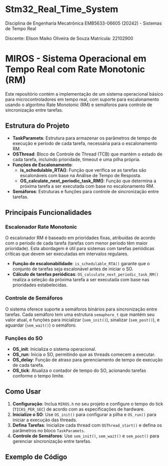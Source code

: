 # Stm32_Real_Time_System
Disciplina de Engenharia Mecatrônica
    EMB5633-06605 (20242) - Sistemas de Tempo Real

Discente: Elison Maiko Oliveira de Souza
Matrícula: 22102900

# MIROS - Sistema Operacional em Tempo Real com Rate Monotonic (RM)

Este repositório contém a implementação de um sistema operacional básico para microcontroladores em tempo real, com suporte para escalonamento usando o algoritmo Rate Monotonic (RM) e semáforos para controle de sincronização entre tarefas.

## Estrutura do Projeto

- **TaskParamets**: Estrutura para armazenar os parâmetros de tempo de execução e período de cada tarefa, necessária para o escalonamento RM.
- **OSThread**: Bloco de Controle de Thread (TCB) que mantém o estado de cada tarefa, incluindo prioridade, timeout e uma pilha própria.
- **Funções de Escalonamento**:
  - **is_schedulable_RTA()**: Função que verifica se as tarefas são escalonáveis com base na Análise de Tempo de Resposta.
  - **OS_calculate_next_periodic_task_RM()**: Função que determina a próxima tarefa a ser executada com base no escalonamento RM.
- **Semáforos**: Estruturas e funções para controle de sincronização entre tarefas.

## Principais Funcionalidades

### Escalonador Rate Monotonic

O escalonador RM é baseado em prioridades fixas, atribuídas de acordo com o período de cada tarefa (tarefas com menor período têm maior prioridade). Esta abordagem é útil para sistemas com tarefas periódicas críticas que devem ser executadas em intervalos regulares.

- **Função de escalonabilidade**: `is_schedulable_RTA()` garante que o conjunto de tarefas seja escalonável antes de iniciar o SO.
- **Cálculo de tarefas periódicas**: `OS_calculate_next_periodic_task_RM()` realiza a seleção da próxima tarefa a ser executada com base nas prioridades estabelecidas.

### Controle de Semáforos
O sistema oferece suporte a semáforos binários para sincronização entre tarefas. Cada semáforo tem uma estrutura `semaphore_t` que mantém seu valor atual, e funções para inicializar (`sem_init()`), sinalizar (`sem_post()`), e aguardar (`sem_wait()`) o semáforo.

### Funções do SO

- **OS_init**: Inicializa o sistema operacional.
- **OS_run**: Inicia o SO, permitindo que as threads comecem a executar.
- **OS_delay**: Função de atraso para gerenciamento de tempo de execução de cada tarefa.
- **OS_tick**: Atualiza o contador de tempo do SO, acionando tarefas conforme o tempo limite.

## Como Usar

1. **Configuração**: Inclua `MIROS.h` no seu projeto e configure o tempo do tick (`TICKS_PER_SEC`) de acordo com as especificações de hardware.
2. **Inicialize o SO**: Use `OS_init()` para configurar a pilha e `OS_run()` para iniciar a execução das threads.
3. **Defina Tarefas**: Inicialize cada thread com `OSThread_start()` e defina os parâmetros no bloco `TaskParamets`.
4. **Controle de Semáforos**: Use `sem_init()`, `sem_wait()` e `sem_post()` para gerenciar sincronização entre tarefas.

## Exemplo de Código